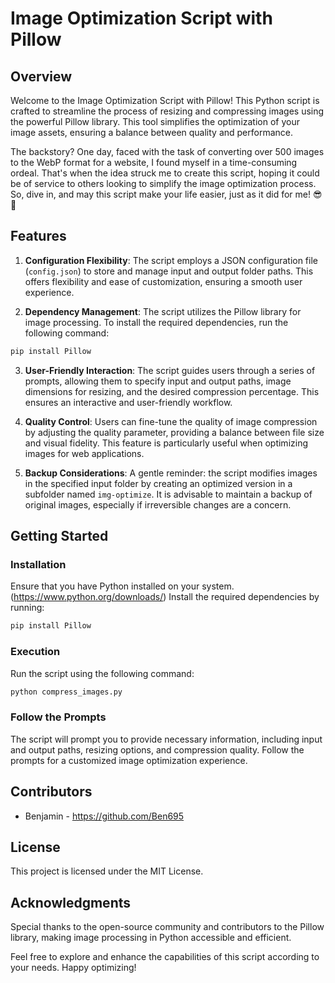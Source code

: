 # Image Optimization Script with Pillow

## Overview

Welcome to the Image Optimization Script with Pillow! This Python script is crafted to streamline the process of resizing and compressing images using the powerful Pillow library. This tool simplifies the optimization of your image assets, ensuring a balance between quality and performance.

The backstory? One day, faced with the task of converting over 500 images to the WebP format for a website, I found myself in a time-consuming ordeal. That's when the idea struck me to create this script, hoping it could be of service to others looking to simplify the image optimization process. So, dive in, and may this script make your life easier, just as it did for me! 😎🚀

## Features

1. **Configuration Flexibility**: The script employs a JSON configuration file (`config.json`) to store and manage input and output folder paths. This offers flexibility and ease of customization, ensuring a smooth user experience.

2. **Dependency Management**: The script utilizes the Pillow library for image processing. To install the required dependencies, run the following command:
```bash
pip install Pillow
```

3. **User-Friendly Interaction**: The script guides users through a series of prompts, allowing them to specify input and output paths, image dimensions for resizing, and the desired compression percentage. This ensures an interactive and user-friendly workflow.

4. **Quality Control**: Users can fine-tune the quality of image compression by adjusting the quality parameter, providing a balance between file size and visual fidelity. This feature is particularly useful when optimizing images for web applications.

5. **Backup Considerations**: A gentle reminder: the script modifies images in the specified input folder by creating an optimized version in a subfolder named `img-optimize`. It is advisable to maintain a backup of original images, especially if irreversible changes are a concern.

## Getting Started

### Installation

Ensure that you have Python installed on your system. (https://www.python.org/downloads/) Install the required dependencies by running:
```bash
pip install Pillow
```

### Execution

Run the script using the following command:
```bash
python compress_images.py
```


### Follow the Prompts

The script will prompt you to provide necessary information, including input and output paths, resizing options, and compression quality. Follow the prompts for a customized image optimization experience.

## Contributors

- Benjamin - https://github.com/Ben695

## License

This project is licensed under the MIT License.

## Acknowledgments

Special thanks to the open-source community and contributors to the Pillow library, making image processing in Python accessible and efficient.

Feel free to explore and enhance the capabilities of this script according to your needs. Happy optimizing!

